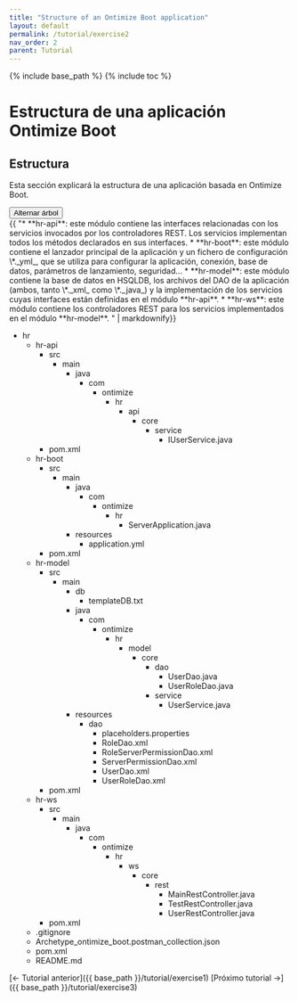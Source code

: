 ```yaml
---
title: "Structure of an Ontimize Boot application"
layout: default
permalink: /tutorial/exercise2
nav_order: 2
parent: Tutorial
---
```


{% include base_path %}
{% include toc %}

# Estructura de una aplicación Ontimize Boot
## Estructura
Esta sección explicará la estructura de una aplicación basada en Ontimize Boot.
<div class="multicolumn">
    <button class="unstyle toggle-tree-btn">
        <div class="btn">Alternar árbol</div>
    </button>
    <div class="multicolumncontent">
        <div class="multicolumnleft">
        {{ "* **hr-api**: este módulo contiene las interfaces relacionadas con los servicios invocados por los controladores REST. Los servicios implementan todos los métodos 
declarados en sus interfaces.
* **hr-boot**: este módulo contiene el lanzador principal de la aplicación y un fichero de configuración \*._yml_, que se utiliza para configurar la aplicación, conexión, base de
datos, parámetros de lanzamiento, seguridad...
* **hr-model**: este módulo contiene la base de datos en HSQLDB, los archivos del DAO de la aplicación (ambos, tanto \*._xml_ como \*._java_) y la implementación de los servicios
cuyas interfaces están definidas en el módulo **hr-api**.
* **hr-ws**: este módulo contiene los controladores REST para los servicios implementados en el módulo **hr-model**.
" | markdownify}}
        </div>
        <div class="multicolumnright jstreeloader collapsed">
            <ul>
              <li data-jstree='{"opened":true, "icon":"{{ base_path }}/assets/jstree/fa-folder-open.svg"}'>
              hr
              <ul>
                <li data-jstree='{"selected": true, "icon":"{{ base_path }}/assets/jstree/fa-folder-open.svg"}'>
                hr-api
                <ul>
                  <li data-jstree='{"icon":"{{ base_path }}/assets/jstree/fa-folder-open.svg"}'>
                  src
                  <ul>
                    <li data-jstree='{"icon":"{{ base_path }}/assets/jstree/fa-folder-open.svg"}'>
                    main
                    <ul>
                      <li data-jstree='{"icon":"{{ base_path }}/assets/jstree/fa-folder-open.svg"}'>
                      java
                      <ul>
                        <li data-jstree='{"icon":"{{ base_path }}/assets/jstree/fa-folder-open.svg"}'>
                        com
                        <ul>
                          <li data-jstree='{"icon":"{{ base_path }}/assets/jstree/fa-folder-open.svg"}'>
                          ontimize
                          <ul>
                            <li data-jstree='{"icon":"{{ base_path }}/assets/jstree/fa-folder-open.svg"}'>
                            hr
                            <ul>
                              <li data-jstree='{"icon":"{{ base_path }}/assets/jstree/fa-folder-open.svg"}'>
                              api
                              <ul>
                                <li data-jstree='{"icon":"{{ base_path }}/assets/jstree/fa-folder-open.svg"}'>
                                core
                                <ul>
                                  <li data-jstree='{"icon":"{{ base_path }}/assets/jstree/fa-folder-open.svg"}'>
                                  service
                                  <ul>
                                    <li data-jstree='{"icon":"{{ base_path }}/assets/jstree/fa-file.svg"}'>IUserService.java</li>
                                  </ul>
                                  </li>
                                </ul>
                                </li>
                              </ul>
                              </li>
                            </ul>
                            </li>
                          </ul>
                          </li>
                        </ul>
                        </li>
                      </ul>
                      </li>
                    </ul>
                    </li>
                  </ul>
                  </li>
                  <li data-jstree='{"icon":"{{ base_path }}/assets/jstree/fa-file.svg"}'>pom.xml</li>
                </ul>
                </li>
                <li data-jstree='{"selected": true, "icon":"{{ base_path }}/assets/jstree/fa-folder-open.svg"}'>
                hr-boot
                <ul>
                  <li data-jstree='{"icon":"{{ base_path }}/assets/jstree/fa-folder-open.svg"}'>
                  src
                  <ul>
                    <li data-jstree='{"icon":"{{ base_path }}/assets/jstree/fa-folder-open.svg"}'>
                    main
                    <ul>
                      <li data-jstree='{"icon":"{{ base_path }}/assets/jstree/fa-folder-open.svg"}'>
                      java
                      <ul>
                        <li data-jstree='{"icon":"{{ base_path }}/assets/jstree/fa-folder-open.svg"}'>
                        com
                        <ul>
                          <li data-jstree='{"icon":"{{ base_path }}/assets/jstree/fa-folder-open.svg"}'>
                          ontimize
                          <ul>
                            <li data-jstree='{"icon":"{{ base_path }}/assets/jstree/fa-folder-open.svg"}'>
                            hr
                            <ul>
                              <li data-jstree='{"icon":"{{ base_path }}/assets/jstree/fa-file.svg"}'>ServerApplication.java</li>
                            </ul>
                            </li>
                          </ul>
                          </li>
                        </ul>
                        </li>
                      </ul>
                      </li>
                      <li data-jstree='{"icon":"{{ base_path }}/assets/jstree/fa-folder-open.svg"}'>
                      resources
                      <ul>
                        <li data-jstree='{"icon":"{{ base_path }}/assets/jstree/fa-file.svg"}'>application.yml</li>
                      </ul>
                      </li>
                    </ul>
                    </li>
                  </ul>
                  </li>
                  <li data-jstree='{"icon":"{{ base_path }}/assets/jstree/fa-file.svg"}'>pom.xml</li>
                </ul>
                </li>
                <li data-jstree='{"selected": true, "icon":"{{ base_path }}/assets/jstree/fa-folder-open.svg"}'>
                hr-model
                <ul>
                  <li data-jstree='{"icon":"{{ base_path }}/assets/jstree/fa-folder-open.svg"}'>
                  src
                  <ul>
                    <li data-jstree='{"icon":"{{ base_path }}/assets/jstree/fa-folder-open.svg"}'>
                    main
                    <ul>
                      <li data-jstree='{"icon":"{{ base_path }}/assets/jstree/fa-folder-open.svg"}'>
                      db
                      <ul>
                        <li data-jstree='{"icon":"{{ base_path }}/assets/jstree/fa-file.svg"}'>templateDB.txt</li>
                      </ul>
                      </li>
                      <li data-jstree='{"icon":"{{ base_path }}/assets/jstree/fa-folder-open.svg"}'>
                      java
                      <ul>
                        <li data-jstree='{"icon":"{{ base_path }}/assets/jstree/fa-folder-open.svg"}'>
                        com
                        <ul>
                          <li data-jstree='{"icon":"{{ base_path }}/assets/jstree/fa-folder-open.svg"}'>
                          ontimize
                          <ul>
                            <li data-jstree='{"icon":"{{ base_path }}/assets/jstree/fa-folder-open.svg"}'>
                            hr
                            <ul>
                              <li data-jstree='{"icon":"{{ base_path }}/assets/jstree/fa-folder-open.svg"}'>
                              model
                              <ul>
                                <li data-jstree='{"icon":"{{ base_path }}/assets/jstree/fa-folder-open.svg"}'>
                                core
                                <ul>
                                  <li data-jstree='{"icon":"{{ base_path }}/assets/jstree/fa-folder-open.svg"}'>
                                  dao
                                  <ul>
                                    <li data-jstree='{"icon":"{{ base_path }}/assets/jstree/fa-file.svg"}'>UserDao.java</li>
                                    <li data-jstree='{"icon":"{{ base_path }}/assets/jstree/fa-file.svg"}'>UserRoleDao.java</li>
                                  </ul>
                                  </li>
                                  <li data-jstree='{"icon":"{{ base_path }}/assets/jstree/fa-folder-open.svg"}'>
                                  service
                                  <ul>
                                    <li data-jstree='{"icon":"{{ base_path }}/assets/jstree/fa-file.svg"}'>UserService.java</li>
                                  </ul>
                                  </li>
                                </ul>
                                </li>
                              </ul>
                              </li>
                            </ul>
                            </li>
                          </ul>
                          </li>
                        </ul>
                        </li>
                      </ul>
                      </li>
                      <li data-jstree='{"icon":"{{ base_path }}/assets/jstree/fa-folder-open.svg"}'>
                      resources
                      <ul>
                        <li data-jstree='{"icon":"{{ base_path }}/assets/jstree/fa-folder-open.svg"}'>
                        dao
                        <ul>
                          <li data-jstree='{"icon":"{{ base_path }}/assets/jstree/fa-file.svg"}'>placeholders.properties</li>
                          <li data-jstree='{"icon":"{{ base_path }}/assets/jstree/fa-file.svg"}'>RoleDao.xml</li>
                          <li data-jstree='{"icon":"{{ base_path }}/assets/jstree/fa-file.svg"}'>RoleServerPermissionDao.xml</li>
                          <li data-jstree='{"icon":"{{ base_path }}/assets/jstree/fa-file.svg"}'>ServerPermissionDao.xml</li>
                          <li data-jstree='{"icon":"{{ base_path }}/assets/jstree/fa-file.svg"}'>UserDao.xml</li>
                          <li data-jstree='{"icon":"{{ base_path }}/assets/jstree/fa-file.svg"}'>UserRoleDao.xml</li>
                        </ul>
                        </li>
                      </ul>
                      </li>
                    </ul>
                    </li>
                  </ul>
                  </li>
                  <li data-jstree='{"icon":"{{ base_path }}/assets/jstree/fa-file.svg"}'>pom.xml</li>
                </ul>
                </li>
                <li data-jstree='{"selected": true, "icon":"{{ base_path }}/assets/jstree/fa-folder-open.svg"}'>
                hr-ws
                <ul>
                  <li data-jstree='{"icon":"{{ base_path }}/assets/jstree/fa-folder-open.svg"}'>
                  src
                  <ul>
                    <li data-jstree='{"icon":"{{ base_path }}/assets/jstree/fa-folder-open.svg"}'>
                    main
                    <ul>
                      <li data-jstree='{"icon":"{{ base_path }}/assets/jstree/fa-folder-open.svg"}'>
                      java
                      <ul>
                        <li data-jstree='{"icon":"{{ base_path }}/assets/jstree/fa-folder-open.svg"}'>
                        com
                        <ul>
                          <li data-jstree='{"icon":"{{ base_path }}/assets/jstree/fa-folder-open.svg"}'>
                          ontimize
                          <ul>
                            <li data-jstree='{"icon":"{{ base_path }}/assets/jstree/fa-folder-open.svg"}'>
                            hr
                            <ul>
                              <li data-jstree='{"icon":"{{ base_path }}/assets/jstree/fa-folder-open.svg"}'>
                              ws
                              <ul>
                                <li data-jstree='{"icon":"{{ base_path }}/assets/jstree/fa-folder-open.svg"}'>
                                core
                                <ul>
                                  <li data-jstree='{"icon":"{{ base_path }}/assets/jstree/fa-folder-open.svg"}'>
                                  rest
                                  <ul>
                                    <li data-jstree='{"icon":"{{ base_path }}/assets/jstree/fa-file.svg"}'>MainRestController.java</li>
                                    <li data-jstree='{"icon":"{{ base_path }}/assets/jstree/fa-file.svg"}'>TestRestController.java</li>
                                    <li data-jstree='{"icon":"{{ base_path }}/assets/jstree/fa-file.svg"}'>UserRestController.java</li>
                                  </ul>
                                  </li>
                                </ul>
                                </li>
                              </ul>
                              </li>
                            </ul>
                            </li>
                          </ul>
                          </li>
                        </ul>
                        </li>
                      </ul>
                      </li>
                    </ul>
                    </li>
                  </ul>
                  </li>
                  <li data-jstree='{"icon":"{{ base_path }}/assets/jstree/fa-file.svg"}'>pom.xml</li>
                </ul>
                </li>
                <li data-jstree='{"icon":"{{ base_path }}/assets/jstree/fa-file.svg"}'>.gitignore</li>
                <li data-jstree='{"icon":"{{ base_path }}/assets/jstree/fa-file.svg"}'>Archetype_ontimize_boot.postman_collection.json</li>
                <li data-jstree='{"icon":"{{ base_path }}/assets/jstree/fa-file.svg"}'>pom.xml</li>
                <li data-jstree='{"icon":"{{ base_path }}/assets/jstree/fa-file.svg"}'>README.md</li>
              </ul>
              </li>
            </ul>
        </div>
    </div>
</div>

[← Tutorial anterior]({{ base_path }}/tutorial/exercise1)
[Próximo tutorial →]({{ base_path }}/tutorial/exercise3)

